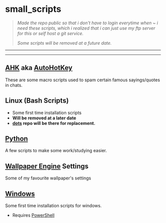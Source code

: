# small_scripts
> *Made the repo public so that i don't have to login everytime when ~  i need these scripts, which i realized that i can just use my ftp server for this or self host a git service.*
> 
> *Some scripts will be removed at a future date.*
>
--- 
---
## **[AHK](https://www.autohotkey.com/) aka [AutoHotKey](https://www.autohotkey.com/)**
These are some macro scripts used to spam certain famous sayings/quotes in chats.

## **Linux (Bash Scripts)**
- Some first time installation scripts 
- **Will be removed at a later date** 
- **[dots](https://gitlab.com/feedmesleep/dots) repo will be there for replacement.**

## [Python](https://python.org)
A few scripts to make some work/studying easier.

## [Wallpaper Engine](https://www.wallpaperengine.io/en) Settings
Some of my favourite wallpaper's settings

## [Windows](https://www.microsoft.com/en-us/windows)
Some first time installation scripts for windows. 
- Requires [PowerShell](https://github.com/PowerShell/PowerShell)